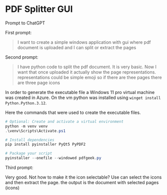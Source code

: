 # PDF Splitter GUI

Prompt to ChatGPT

First prompt:

> I want to create a simple windows application with gui where pdf document is uploaded and I can split or extract the pages

Second prompt:

> I have python code to split the pdf document. It is very basic. Now I want that once uploaded it actually show the page representations. representations could be simple emoji so if there are thee pages there are three page icons

In order to generate the executable file a Windows 11 pro virtual machine was created in Azure. On the vm python was installed using `winget install Python.Python.3.12`.

Here the commands that were used to create the executable files.

```powershell
# Optional: Create and activate a virtual environment
python -m venv venv
.\venv\Scripts\Activate.ps1

# Install dependencies
pip install pyinstaller PyQt5 PyPDF2

# Package your script
pyinstaller --onefile --windowed pdfgeek.py
```

Third prompt:

Very good. Not how to make it the icon selectable? Use can select the icons and then extract the page. the output is the document with selected pages (icons)
